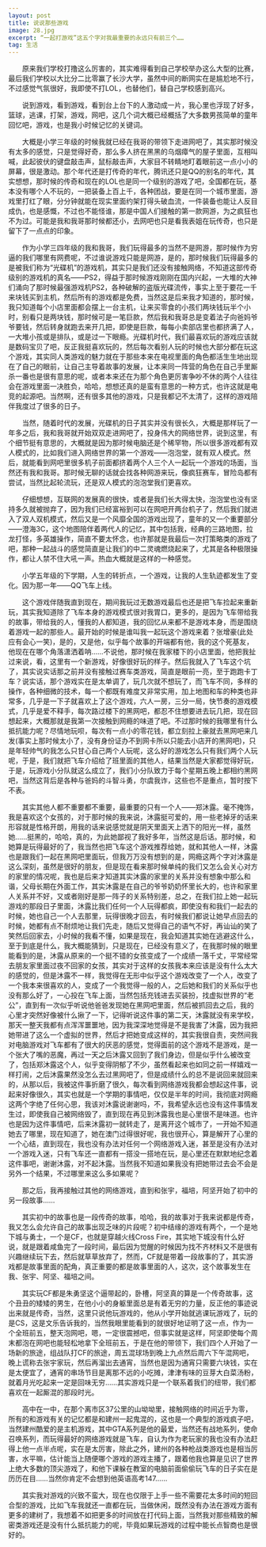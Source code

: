 ```yaml
---
layout: post
title: 说说那些游戏
image: 28.jpg
excerpt: “一起打游戏”这五个字对我最重要的永远只有前三个……
tag: 生活
---
```

　　原来我们学校打撸这么厉害的，其实难得看到自己学校举办这么大型的比赛，最后我们学校以大比分二比零赢了长沙大学，虽然中间的断网实在是尴尬地不行，不过感觉气氛很好，我即使不打LOL，也替他们，替自己学校感到高兴。

　　说到游戏，看到游戏，看到台上台下的人激动成一片，我心里也浮现了好多，篮球，逃课，打架，游戏，网吧，这几个词大概已经概括了大多数男孩简单的童年回忆吧，游戏，也是我小时候记忆的关键词。

　　大概是小学三年级的时候我就已经在我哥的带领下走进网吧了，其实那时候没有太多的感觉，只是觉得好奇，那么多人挤在黑黑的乌烟瘴气的屋子里面，互相叫喊，此起彼伏的键盘敲击声，鼠标敲击声，大家目不转睛地盯着眼前这一点小小的屏幕，很是激动。那个年代还是打传奇的年代，腾讯还只是QQ的别名的年代，其实想想，那时候的传奇和现在的LOL也是同一个级别的游戏了吧，全国都在玩，基本没有哪个人不玩的，一把装备上百上千，各种团战，要是在同一个城市里面，游戏里打红了眼，分分钟就能在现实里面约架打得头破血流，一件装备也能让人反目成仇，也是感慨，不过也不能怪谁，那是中国人们接触的第一款网游，为之疯狂也不为过。可能是我和我哥那时候都还小，去网吧也只是看我表姐在玩传奇，也只是留下了一点点的印象。

　　作为小学三四年级的我和我哥，我们玩得最多的当然不是网游，那时候作为穷逼的我们哪里有网费呢，不过谁说游戏只能是网游，是的，那时候我们玩得最多的是被我们称为“光碟机”的游戏机，其实只是我们还没有接触网络，不知道这部传奇级别的游戏机的真名——PS2，得益于那时候游戏刚刚在国内兴起，一大堆的大神们涌向了那时候最强游戏机PS2，各种破解的盗版光碟流传，事实上至于要花一千来块钱买到主机，然后所有的游戏都是免费，当然这是后来我才知道的，那时候，我只知道每个小店里面都会摆上一台主机，让来买零食的小孩们两块钱玩半个小时，别看只是两块钱，那时候可是一笔巨款，然后我和我哥总是变着法子向爸妈爷爷要钱，然后转身就跑去来开几把，即使是巨款，每每小卖部店里也都挤满了人，一大堆小孩或是排队，或是过一下眼瘾。光碟机时代，我们最喜欢玩的游戏应该就是数码宝贝了吧，反正我挺喜欢玩的，然后每次看别人玩的时候也大部分都在玩这个游戏，其实同人类游戏的魅力就在于那些本来在电视里面的角色都活生生地出现在了自己的眼前，让自己主导着故事的发展，让本来同一阵营的角色在自己手里厮杀一番也是很有意思的呢，或者本来还在为那个角色更厉害争吵不休的两个人往往会在游戏里面一决胜负，哈哈，想想还真的是蛮有意思的一种方式，也许这就是电竞的起源吧。当然啊，还有很多其他的游戏，只是我都记不太清了，这样的游戏陪伴我度过了很多的日子。

　　当然，随着时代的发展，光碟机的日子其实并没有很长久，大概是那样玩了一年多之后，我和我哥就开始双双走进网吧了，投身伟大的网络世界，说到这里，有个细节挺有意思的，大概就是因为那时候电脑还是个稀罕物，所以很多游戏都有双人模式的，比如我们进入网络世界的第一个游戏——泡泡堂，就有双人模式。然后，就能看到网吧里很多机子前面都挤着两个人三个人一起玩一个游戏的场面，当然还有我和我哥。那时候无聊的话就会找各种网游来玩，像疯狂赛车，冒险岛都有尝试，当然比起轮流玩，还是双人模式的泡泡堂我们更喜欢。

　　仔细想想，互联网的发展真的很快，或者是我们长大得太快，泡泡堂也没有坚持多久就被抛弃了，因为我们已经富裕到可以在网吧开两台机子了，然后我们就进入了双人双机模式，然后又是一个风靡全国的游戏出现了，童年的又一个重要部分——澄海3C，这个地图陪伴着两代人的记忆，其中包括我，经典的三路地图，拉龙打怪，多英雄操作，简直不要太怀念，也许那就是我最后一次打策略类的游戏了吧，那种一起战斗的感觉简直是让我们的中二灵魂燃烧起来了，尤其是各种极限操作，都让人禁不住大吼一声。热血大概就是这样的一种感觉。

　　小学五年级的下学期，人生的转折点，一个游戏，让我的人生轨迹都发生了变化。因为那一年——QQ飞车上线。

　　这个游戏伴随我直到现在，期间我玩过无数游戏最后也还是把飞车捡起来重新玩，其实我知道除了飞车本身的游戏模式很对我胃口，更多的，是因为飞车带给我的故事，带给我的人，懂我的人都知道，我的回忆从来都不是游戏本身，而是围绕着游戏一起的那些人。最开始的时候是谁叫我一起玩这个游戏来着？张增豪(此处应有会心一笑)，是的，又是他，似乎每个故事的开端都有他，我的这个死基友，他现在在哪个角落潇洒着呐……不说他，那时候在我家楼下的小店里面，他把我扯过来说，看，这里有一个新游戏，好像很好玩的样子。然后我就入了飞车这个坑了，其实说实话那之前并没有接触过赛车类游戏，简直是眼前一亮，至于跑跑卡丁车？说实话，那个游戏实在是太单调了，玩几次就不想玩了，而飞车不同，多样的操作，各种细微的技术，每一个都既有难度又非常实用，加上地图和车的种类也非常多，几乎是一下子就喜欢上了这个游戏，六人一房，三分一局，快节奏的游戏模式，几乎是爱不释手，每次路过楼下的黑网吧，都忍不住想要进去玩几把，现在回想起来，大概那就是我第一次接触到网瘾的味道了吧。不过那时候的我哪里有什么抵抗能力呢？尽情地玩呗，每次有一点小的零花钱，都立刻拉上豪就去黑网吧来几发(事实上那时候太小了，没有身份证办不到网卡所以只能去小店开的黑网吧)，只是年轻帅气的我怎么只甘心自己两个人玩呢，这么好的游戏怎么只有我们两个人玩呢，于是，我们就把飞车介绍给了班里面的其他人，结果当然是大家都觉得好玩，于是，玩游戏小分队就这么成立了，我们小分队致力于每个星期五晚上都相约黑网吧，当然这背后是各种与爸妈的斗智斗勇，尔虞我诈，这些也不是重点，暂时按下不表。

　　其实其他人都不重要都不重要，最重要的只有一个人——郑沐露。毫不掩饰，我是喜欢这个女孩的，对于那时候的我来说，沐露挺可爱的，用一些老掉牙的话来形容就是性格开朗，用我的话来说感觉就是阴天里面天上洒下的阳光一样，虽然她……挺黑的，哈哈，真的，为此她鄙视了我好多年，当然这是后话。那时候，和她算是玩得最好的了，我当然也把飞车这个游戏推荐给她，就和其他人一样，沐露也是跟我们一起在黑网吧里面玩，但我万万没有想到的是，网瘾这两个字对沐露是这么深刻，虽然是很好的朋友，但是现在看来那时候单纯的我们又怎么会关心对方的家里的情况呢，我也是后来才知道其实沐露的家里的关系并没有想象中那么和谐，父母长期在外面工作，其实沐露是在自己的爷爷奶奶怀里长大的，也许和家里人关系并不好，又或者刚好是那一阵子的关系特别差，总之，在我们拉上她一起玩游戏的那段日子里面，沐露比我们任何一个人玩得都疯，即使没有和我们一起去的时候，她也自己一个人去那里，玩得很晚才回去，有时候我们都说让她早点回去的时候，她都有点不耐烦地让我们先走，随后又觉得自己的语气不好，再讪讪的笑了笑然后回家去，小时候的我看不懂，如果是现在，我会知道其实她在逃避这什么，至于到底是什么，我大概能猜到，只是现在，已经没有意义了，在我那时候的眼里能看到的是，沐露从原来的一个挺不错的女孩变成了一个成绩一落千丈，平常经常去朋友家里面过夜不回家的女孩，其实对于这样的女孩我本来应该是没有什么太大的感觉的，但是沐露不一样，我觉得在无形中似乎这个游戏改变了一个人，改变了一个我本来很喜欢的人，变成了一个我觉得一般的人，之后她和我们的关系似乎也没有那么好了，一心投在飞车上面，当然包括充钱进去买装扮，找虚拟世界的“老公”，直到有一次似乎听说他爸爸发现她在黑网吧里面，然后被抓回去之后，我的心里才突然好像被什么揪了一下，记得听说这件事的第二天，沐露就没有来学校，那天一整天我都有点浑浑噩噩地，因为我深深地觉得是不是我害了沐露，因为我把她带进了这么一个虚拟的世界，然后才把她变成这样的，其实我很自责，突然间我对电脑游戏对飞车都有了很大的厌恶的感觉，觉得面前的这个游戏不是游戏，是一个张大了嘴的恶魔，再过一天之后沐露又回到了我们身边，但是似乎什么被改变了，包括郑沐露这个人，似乎变得阴郁了不少，虽然看起来也如同之前一样嬉戏一样打闹，之后沐露果然没怎么去过黑网吧了，但是成绩什么的总不是说回来就回来的，从那以后，我被这件事折磨了很久，每次看到网络游戏我都会想起这件事，说起来好像很久，其实也就是一个学期的事情吧，仅仅是半年的时间，我彻底对网瘾这两个字绝了任何心思，我该对沐露说谢谢吗，不，我希望永远也没有这件事情发生过，即使我自己被网络毁了，直到现在再见到沐露我也是心里很不是味道。也许也是因为这件事情吧，后来沐露初一就转走了，是离开这个城市了，一开始不知道她去了哪里，现在知道了，她在澳门过得很好呢，我也很开心，算是解开了心里的一个心结，直到现在，我也没有办法对任何一个网络游戏入迷，甚至是没有办法对一个游戏入迷，只有飞车还一直都有一搭没一搭地在玩，是心里还在默默地纪念着这件事吧，谢谢沐露，对不起沐露。当然我不知道如果我没有把她带过去会不会是另外一个结果，不过哪里来这么多如果呢？

　　那之后，我再接触过其他的网络游戏，直到和张宇，福培，阿坚开始了初中的另一段故事……

　　其实初中的故事也是一段传奇的故事，哈哈，我的故事对于我来说都是传奇，我又怎么会允许自己的故事出现乏味的片段呢？初中结缘的游戏有两个，一个是地下城与勇士，一个是CF，也就是穿越火线Cross Fire，其实地下城没有什么好说，就是跟着咸鱼完了一段时间，最后因为觉醒的时候因为找不齐材料又不是很有兴趣继续玩下去，然后就草草放弃了，然而，CF就是带着一段故事的了，其实游戏都是故事里面的配角，真正重要的都是故事里面的人，这次，这个故事发生在我、张宇、阿坚、福培之间。

　　其实玩CF都是朱勇坚这个逼带起的，卧槽，阿坚真的算是一个传奇故事，这个丑丑的矮矮的男生，在他小小的身躯里面总是有着无穷的力量，反正他的事迹说出来就是传奇，当然，这里只说他玩游戏的，他从小学开始就逃课玩游戏了，玩的是CS，这是文乐告诉我的，当然我眼里能看到的就很好地证明了这一点，作为一个全班前五，整天泡网吧，嗯，一定很震撼吧，但事实就是这样，阿坚即使每个周末都泡在网吧也能轻松地拿下全班前五，于是在他的带领下，我们四个人开始了一场新的旅途，组战队打CF的旅途，周五混球场到晚上九点然后周六下午混网吧，晚上谎称去张宇家玩，然后再溜出去通宵，当然也是因为通宵只需要六块钱，实在是太便宜了，通宵的串场节目是离那不远的小吃摊，津津有味的豆芽大白菜汤粉，就着月光吃起来一定是回味无穷……其实游戏只是一个联系着我们的纽带，我们都喜欢在一起厮混的那段时光。

　　高中在一中，在那个离市区37公里的山坳坳里，接触网络的时间近乎为零，所有的和游戏有关的记忆都是和建州一起鬼混的，这也是一个典型的游戏疯子吧，当然建州酷爱的是主机游戏，其中GTA系列是他的最爱，当然还有战地系列，使命召唤系列，而玩得最好的网络游戏就是飞车，自认为作为老玩家的我也没有办法赶得上他一点半点呢，实在是太厉害，除此之外，建州的各种枪战类游戏也是相当厉害，水平嘛，估计能当上随便哪个游戏的游戏主播了，跟着他我也算是见识了世界上绝大多数的顶尖游戏了，和他下课躲在教室的电脑前面偷偷玩飞车的日子实在是历历在目……当然你肯定不会想到他英语高考147……

　　其实我对游戏的兴致不蛮大，现在也仅限于上手一些不需要花太多时间的短回合型的游戏，比如飞车我就还一直都在玩，当做休闲，既然没有办法在游戏方面有更多的建树了，我想着不如把更多的时间放在打代码上面，当然我对那些精致的解密类游戏还是没有什么抵抗能力的呢，毕竟如果玩游戏的过程中能长点智商也是很好的。
